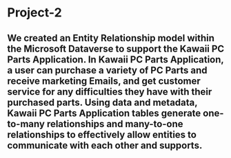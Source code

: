 # Project-2
## We created an Entity Relationship model within the Microsoft Dataverse to support the Kawaii PC Parts Application. In Kawaii PC Parts Application, a user can purchase a variety of PC Parts and receive marketing Emails, and get customer service for any difficulties they have with their purchased parts. Using data and metadata, Kawaii PC Parts Application tables generate one-to-many relationships and many-to-one relationships to effectively allow entities to communicate with each other and supports.
